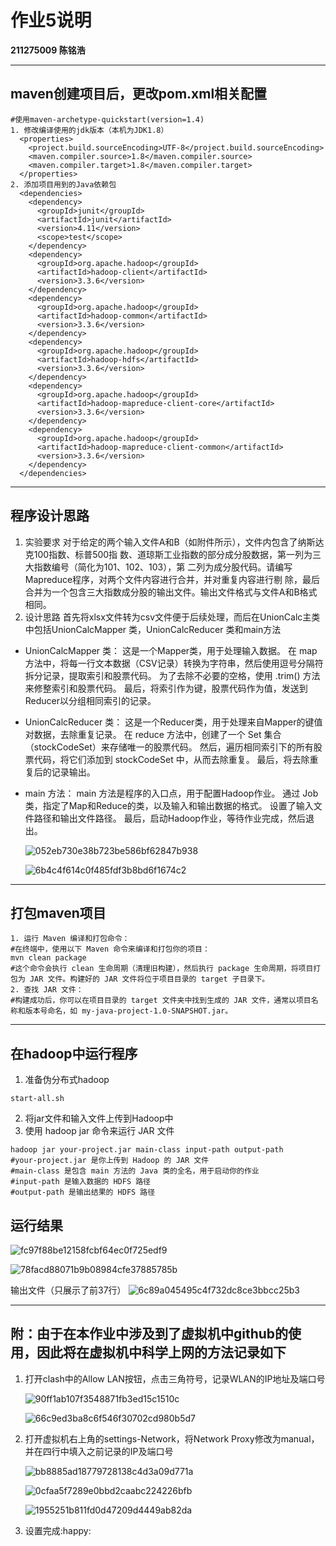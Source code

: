 # 作业5说明
**211275009 陈铭浩**

---

## maven创建项目后，更改pom.xml相关配置
```
#使用maven-archetype-quickstart(version=1.4)
1. 修改编译使用的jdk版本（本机为JDK1.8）
  <properties>
    <project.build.sourceEncoding>UTF-8</project.build.sourceEncoding>
    <maven.compiler.source>1.8</maven.compiler.source>
    <maven.compiler.target>1.8</maven.compiler.target>
  </properties>
2. 添加项目用到的Java依赖包
  <dependencies>
    <dependency>
      <groupId>junit</groupId>
      <artifactId>junit</artifactId>
      <version>4.11</version>
      <scope>test</scope>
    </dependency>
    <dependency>
      <groupId>org.apache.hadoop</groupId>
      <artifactId>hadoop-client</artifactId>
      <version>3.3.6</version>
    </dependency>
    <dependency>
      <groupId>org.apache.hadoop</groupId>
      <artifactId>hadoop-common</artifactId>
      <version>3.3.6</version>
    </dependency>
    <dependency>
      <groupId>org.apache.hadoop</groupId>
      <artifactId>hadoop-hdfs</artifactId>
      <version>3.3.6</version>
    </dependency>
    <dependency>
      <groupId>org.apache.hadoop</groupId>
      <artifactId>hadoop-mapreduce-client-core</artifactId>
      <version>3.3.6</version>
    </dependency>
    <dependency>
      <groupId>org.apache.hadoop</groupId>
      <artifactId>hadoop-mapreduce-client-common</artifactId>
      <version>3.3.6</version>
    </dependency>
  </dependencies>
```

---

## 程序设计思路
1. 实验要求
对于给定的两个输⼊⽂件A和B（如附件所示），⽂件内包含了纳斯达克100指数、标普500指
数、道琼斯⼯业指数的部分成分股数据，第⼀列为三⼤指数编号（简化为101、102、103），第
⼆列为成分股代码。请编写Mapreduce程序，对两个⽂件内容进⾏合并，并对重复内容进⾏剔
除，最后合并为⼀个包含三⼤指数成分股的输出⽂件。输出⽂件格式与⽂件A和B格式相同。
2. 设计思路
首先将xlsx文件转为csv文件便于后续处理，而后在UnionCalc主类中包括UnionCalcMapper 类，UnionCalcReducer 类和main方法
- UnionCalcMapper 类：
  这是一个Mapper类，用于处理输入数据。
  在 map 方法中，将每一行文本数据（CSV记录）转换为字符串，然后使用逗号分隔符拆分记录，提取索引和股票代码。
  为了去除不必要的空格，使用 .trim() 方法来修整索引和股票代码。
  最后，将索引作为键，股票代码作为值，发送到Reducer以分组相同索引的记录。

- UnionCalcReducer 类：
  这是一个Reducer类，用于处理来自Mapper的键值对数据，去除重复记录。
  在 reduce 方法中，创建了一个 Set 集合（stockCodeSet）来存储唯一的股票代码。
  然后，遍历相同索引下的所有股票代码，将它们添加到 stockCodeSet 中，从而去除重复。
  最后，将去除重复后的记录输出。

- main 方法：
  main 方法是程序的入口点，用于配置Hadoop作业。
  通过 Job 类，指定了Map和Reduce的类，以及输入和输出数据的格式。
  设置了输入文件路径和输出文件路径。
  最后，启动Hadoop作业，等待作业完成，然后退出。

  ![052eb730e38b723be586bf62847b938](G:\NJU_课程!!!!!!!!\金融大数据处理技术\FBDP2023\homework5\052eb730e38b723be586bf62847b938.png)
  
  ![6b4c4f614c0f485fdf3b8bd6f1674c2](G:\NJU_课程!!!!!!!!\金融大数据处理技术\FBDP2023\homework5\6b4c4f614c0f485fdf3b8bd6f1674c2.png)

---

## 打包maven项目

```
1. 运行 Maven 编译和打包命令：
#在终端中，使用以下 Maven 命令来编译和打包你的项目：
mvn clean package
#这个命令会执行 clean 生命周期（清理旧构建），然后执行 package 生命周期，将项目打包为 JAR 文件。构建好的 JAR 文件将位于项目目录的 target 子目录下。
2. 查找 JAR 文件：
#构建成功后，你可以在项目目录的 target 文件夹中找到生成的 JAR 文件，通常以项目名称和版本号命名，如 my-java-project-1.0-SNAPSHOT.jar。
```

---

## 在hadoop中运行程序
1. 准备伪分布式hadoop
```
start-all.sh
```
2. 将jar文件和输入文件上传到Hadoop中
3. 使用 hadoop jar 命令来运行 JAR 文件
```
hadoop jar your-project.jar main-class input-path output-path
#your-project.jar 是你上传到 Hadoop 的 JAR 文件
#main-class 是包含 main 方法的 Java 类的全名，用于启动你的作业
#input-path 是输入数据的 HDFS 路径
#output-path 是输出结果的 HDFS 路径
```

## 运行结果

![fc97f88be12158fcbf64ec0f725edf9](G:\NJU_课程!!!!!!!!\金融大数据处理技术\FBDP2023\homework5\fc97f88be12158fcbf64ec0f725edf9-1698156577895-6.png)

![78facd88071b9b08984cfe37885785b](G:\NJU_课程!!!!!!!!\金融大数据处理技术\FBDP2023\homework5\78facd88071b9b08984cfe37885785b.png)

输出文件（只展示了前37行）
![6c89a045495c4f732dc8ce3bbcc25b3](G:\NJU_课程!!!!!!!!\金融大数据处理技术\FBDP2023\homework5\6c89a045495c4f732dc8ce3bbcc25b3.png)

---

## 附：由于在本作业中涉及到了虚拟机中github的使用，因此将在虚拟机中科学上网的方法记录如下

1. 打开clash中的Allow LAN按钮，点击三角符号，记录WLAN的IP地址及端口号

   ![90ff1ab107f3548871fb3ed15c1510c](G:\NJU_课程!!!!!!!!\金融大数据处理技术\FBDP2023\homework5\90ff1ab107f3548871fb3ed15c1510c.png)

   ![66c9ed3ba8c6f546f30702cd980b5d7](G:\NJU_课程!!!!!!!!\金融大数据处理技术\FBDP2023\homework5\66c9ed3ba8c6f546f30702cd980b5d7.png)

   

2. 打开虚拟机右上角的settings-Network，将Network Proxy修改为manual，并在四行中填入之前记录的IP及端口号

   ![bb8885ad18779728138c4d3a09d771a](G:\NJU_课程!!!!!!!!\金融大数据处理技术\FBDP2023\homework5\bb8885ad18779728138c4d3a09d771a.png)

   ![0cfaa5f7289e0bbd2caabc224226bfb](G:\NJU_课程!!!!!!!!\金融大数据处理技术\FBDP2023\homework5\0cfaa5f7289e0bbd2caabc224226bfb.png)

   ![1955251b811fd0d47209d4449ab82da](G:\NJU_课程!!!!!!!!\金融大数据处理技术\FBDP2023\homework5\1955251b811fd0d47209d4449ab82da.png)

3. 设置完成:happy: